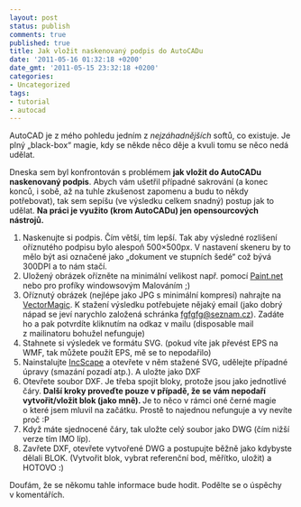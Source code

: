 ```yaml
---
layout: post
status: publish
comments: true
published: true
title: Jak vložit naskenovaný podpis do AutoCADu
date: '2011-05-16 01:32:18 +0200'
date_gmt: '2011-05-15 23:32:18 +0200'
categories:
- Uncategorized
tags:
- tutorial
- autocad
---
```

<p>AutoCAD je z mého pohledu jedním z <em>nejzáhadnějších </em>softů, co existuje. Je plný „black-box“ magie, kdy se někde něco děje a kvuli tomu se něco nedá udělat.</p>
<p>Dneska sem byl konfrontován s problémem <strong>jak vložit do AutoCADu naskenovaný podpis</strong>. Abych vám ušetřil případné sakrování (a konec konců, i sobě, až na tuhle zkušenost zapomenu a budu to někdy potřebovat), tak sem sepíšu (ve výsledku celkem snadný) postup jak to udělat. <strong>Na práci je využito (krom AutoCADu) jen opensourcových nástrojů.</strong></p>
<ol>
<li>Naskenujte si podpis. Čím větší, tím lepší. Tak aby výsledné 	rozlišení oříznutého podpisu bylo alespoň 500×500px. V nastavení 	skeneru by to mělo být asi označené jako „dokument ve stupních šedé“ 	což bývá 300DPI a to nám stačí.</li>
<li>Uložený obrázek ořízněte na minimální velikost např. pomocí <a href="http://www.getpaint.net/" target="_blank">Paint.net</a> nebo pro profíky windowsovým 	Malováním ;)</li>
<li>Oříznutý obrázek (nejlépe jako JPG s minimální kompresí) nahrajte 	na <a href="http://vectormagic.com/online/how_it_works" target="_blank">VectorMagic</a>. 	K stažení výsledku potřebujete nějaký email (jako dobrý nápad se jeví 	narychlo založená schránka <a href="mailto:fgfgfg@seznam.cz" target="_blank">fgfgfg@seznam.cz</a>). Zadáte ho 	a pak potvrdíte kliknutím na odkaz v mailu (disposable mail z mailinatoru 	bohužel nefunguje)</li>
<li>Stahnete si výsledek ve formátu SVG. (pokud víte jak převést EPS na 	WMF, tak můžete použít EPS, mě se to nepodařilo)</li>
<li>Nainstalujte <a href="http://www.inkscape.org/" target="_blank">IncScape</a> a otevřete 	v něm stažené SVG, udělejte případné úpravy (smazání pozadí atp.). 	A uložte jako DXF</li>
<li>Otevřete soubor DXF. Je třeba spojit bloky, protože jsou jako jednotlivé 	čáry.<strong> </strong><strong>Další kroky proveďte pouze v případě, 	že se vám nepodaří vytvořit/vložit blok (jako mně). </strong>Je to něco 	v rámci oné černé magie o které jsem mluvil na začátku. Prostě to 	najednou nefunguje a vy nevíte proč :P</li>
<li>Když máte sjednocené čáry, tak uložte celý soubor jako DWG (čím 	nižší verze tím IMO líp).</li>
<li>Zavřete DXF, otevřete vytvořené DWG a postupujte běžně jako kdybyste 	dělali BLOK. (Vytvořit blok, vybrat referenční bod, měřítko, uložit) a 	HOTOVO :)</li>
</ol>
<p>Doufám, že se někomu tahle informace bude hodit. Podělte se o úspěchy v komentářích.</p>
